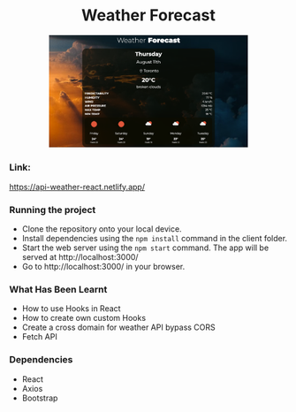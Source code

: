<h1 align="center">Weather Forecast</h1>


<div align="center">
<img src="https://github.com/ElenaCherpakova/api-weather-react/blob/402f228ac69a9768e456955b6be262db99296f64/public/photos/photoOne.png" width="360"/> 
</div>
 
### Link: 
https://api-weather-react.netlify.app/

### Running the project
  
* Clone the repository onto your local device.
* Install dependencies using the `npm install` command in the client folder.
* Start the web server using the `npm start` command. 
  The app will be served at http://localhost:3000/
* Go to http://localhost:3000/ in your browser.
  
  
### What Has Been Learnt
* How to use Hooks in React 
* How to create own custom Hooks
* Create a cross domain for weather API bypass CORS
* Fetch API
  
### Dependencies

* React
* Axios
* Bootstrap
